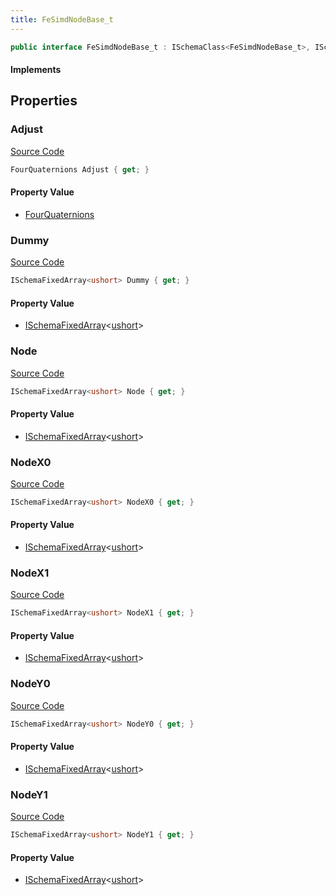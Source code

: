```yaml
---
title: FeSimdNodeBase_t
---
```


```csharp
public interface FeSimdNodeBase_t : ISchemaClass<FeSimdNodeBase_t>, ISchemaField, ISchemaClass, INativeHandle
```

#### Implements

## Properties

### Adjust

[Source Code](https://github.com/swiftly-solution/swiftlys2/blob/main/managed/src/SwiftlyS2.Generated/Schemas/Interfaces/FeSimdNodeBase_t.cs#L29)

```csharp
FourQuaternions Adjust { get; }
```

#### Property Value

- [FourQuaternions](/docs/api/shared/schemadefinitions/fourquaternions)

### Dummy

[Source Code](https://github.com/swiftly-solution/swiftlys2/blob/main/managed/src/SwiftlyS2.Generated/Schemas/Interfaces/FeSimdNodeBase_t.cs#L27)

```csharp
ISchemaFixedArray<ushort> Dummy { get; }
```

#### Property Value

- [ISchemaFixedArray](/docs/api/shared/schemas/ischemafixedarray-1)<[ushort](https://learn.microsoft.com/dotnet/api/system.uint16)>

### Node

[Source Code](https://github.com/swiftly-solution/swiftlys2/blob/main/managed/src/SwiftlyS2.Generated/Schemas/Interfaces/FeSimdNodeBase_t.cs#L17)

```csharp
ISchemaFixedArray<ushort> Node { get; }
```

#### Property Value

- [ISchemaFixedArray](/docs/api/shared/schemas/ischemafixedarray-1)<[ushort](https://learn.microsoft.com/dotnet/api/system.uint16)>

### NodeX0

[Source Code](https://github.com/swiftly-solution/swiftlys2/blob/main/managed/src/SwiftlyS2.Generated/Schemas/Interfaces/FeSimdNodeBase_t.cs#L19)

```csharp
ISchemaFixedArray<ushort> NodeX0 { get; }
```

#### Property Value

- [ISchemaFixedArray](/docs/api/shared/schemas/ischemafixedarray-1)<[ushort](https://learn.microsoft.com/dotnet/api/system.uint16)>

### NodeX1

[Source Code](https://github.com/swiftly-solution/swiftlys2/blob/main/managed/src/SwiftlyS2.Generated/Schemas/Interfaces/FeSimdNodeBase_t.cs#L21)

```csharp
ISchemaFixedArray<ushort> NodeX1 { get; }
```

#### Property Value

- [ISchemaFixedArray](/docs/api/shared/schemas/ischemafixedarray-1)<[ushort](https://learn.microsoft.com/dotnet/api/system.uint16)>

### NodeY0

[Source Code](https://github.com/swiftly-solution/swiftlys2/blob/main/managed/src/SwiftlyS2.Generated/Schemas/Interfaces/FeSimdNodeBase_t.cs#L23)

```csharp
ISchemaFixedArray<ushort> NodeY0 { get; }
```

#### Property Value

- [ISchemaFixedArray](/docs/api/shared/schemas/ischemafixedarray-1)<[ushort](https://learn.microsoft.com/dotnet/api/system.uint16)>

### NodeY1

[Source Code](https://github.com/swiftly-solution/swiftlys2/blob/main/managed/src/SwiftlyS2.Generated/Schemas/Interfaces/FeSimdNodeBase_t.cs#L25)

```csharp
ISchemaFixedArray<ushort> NodeY1 { get; }
```

#### Property Value

- [ISchemaFixedArray](/docs/api/shared/schemas/ischemafixedarray-1)<[ushort](https://learn.microsoft.com/dotnet/api/system.uint16)>

